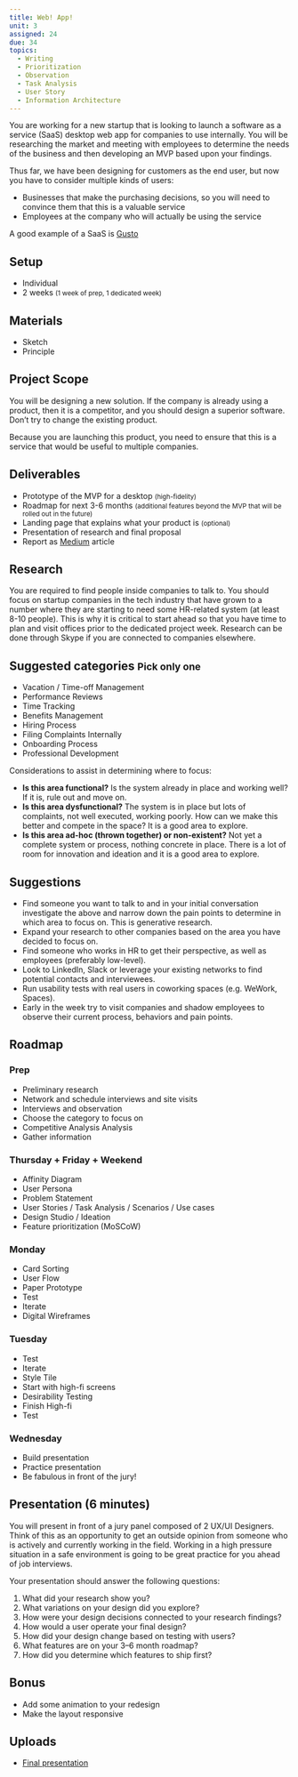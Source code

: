 ```yaml
---
title: Web! App!
unit: 3
assigned: 24
due: 34
topics:
  - Writing
  - Prioritization
  - Observation
  - Task Analysis
  - User Story
  - Information Architecture
---
```

You are working for a new startup that is looking to launch a software as a service (SaaS) desktop web app for companies to use internally. You will be researching the market and meeting with employees to determine the needs of the business and then developing an MVP based upon your findings.

Thus far, we have been designing for customers as the end user, but now you have to consider multiple kinds of users:

* Businesses that make the purchasing decisions, so you will need to convince them that this is a valuable service
* Employees at the company who will actually be using the service

A good example of a SaaS is [Gusto](https://gusto.com/)

## Setup

* Individual
* 2 weeks <small>(1 week of prep, 1 dedicated week)</small>

## Materials

* Sketch
* Principle

## Project Scope

You will be designing a new solution. If the company is already using a product, then it is a competitor, and you should design a superior software. Don’t try to change the existing product.

Because you are launching this product, you need to ensure that this is a service that would be useful to multiple companies.

## Deliverables

* Prototype of the MVP for a desktop <small>(high-fidelity)</small>
* Roadmap for next 3-6 months <small>(additional features beyond the MVP that will be rolled out in the future)</small>
* Landing page that explains what your product is <small>(optional)</small>
* Presentation of research and final proposal
* Report as [Medium](https://medium.com/) article

## Research

You are required to find people inside companies to talk to. You should focus on startup companies in the tech industry that have grown to a number where they are starting to need some HR-related system (at least 8-10 people). This is why it is critical to start ahead so that you have time to plan and visit offices prior to the dedicated project week. Research can be done through Skype if you are connected to companies elsewhere.

## Suggested categories <small>Pick only one</small>

* Vacation / Time-off Management
* Performance Reviews
* Time Tracking
* Benefits Management
* Hiring Process
* Filing Complaints Internally
* Onboarding Process
* Professional Development

Considerations to assist in determining where to focus:

* **Is this area functional?** Is the system already in place and working well? If it is, rule out and move on.
* **Is this area dysfunctional?** The system is in place but lots of complaints, not well executed, working poorly. How can we make this better and compete in the space? It is a good area to explore.
* **Is this area ad-hoc (thrown together) or non-existent?** Not yet a complete system or process, nothing concrete in place. There is a lot of room for innovation and ideation and it is a good area to explore.

## Suggestions

* Find someone you want to talk to and in your initial conversation investigate the above and narrow down the pain points to determine in which area to focus on. This is generative research.
* Expand your research to other companies based on the area you have decided to focus on.
* Find someone who works in HR to get their perspective, as well as employees (preferably low-level).
* Look to LinkedIn, Slack or leverage your existing networks to find potential contacts and interviewees.
* Run usability tests with real users in coworking spaces (e.g. WeWork, Spaces).
* Early in the week try to visit companies and shadow employees to observe their current process, behaviors and pain points.

## Roadmap

### Prep

* Preliminary research
* Network and schedule interviews and site visits
* Interviews and observation
* Choose the category to focus on
* Competitive Analysis Analysis
* Gather information

### Thursday + Friday + Weekend

* Affinity Diagram
* User Persona
* Problem Statement
* User Stories / Task Analysis / Scenarios / Use cases
* Design Studio / Ideation
* Feature prioritization (MoSCoW)

### Monday

* Card Sorting
* User Flow
* Paper Prototype
* Test
* Iterate
* Digital Wireframes

### Tuesday

* Test
* Iterate
* Style Tile
* Start with high-fi screens
* Desirability Testing
* Finish High-fi
* Test

### Wednesday

* Build presentation
* Practice presentation
* Be fabulous in front of the jury!

## Presentation (6 minutes)

You will present in front of a jury panel composed of 2 UX/UI Designers. Think of this as an opportunity to get an outside opinion from someone who is actively and currently working in the field. Working in a high pressure situation in a safe environment is going to be great practice for you ahead of job interviews.

Your presentation should answer the following questions:

1. What did your research show you?
2. What variations on your design did you explore?
3. How were your design decisions connected to your research findings?
4. How would a user operate your final design?
5. How did your design change based on testing with users?
6. What features are on your 3–6 month roadmap?
7. How did you determine which features to ship first?

## Bonus

* Add some animation to your redesign
* Make the layout responsive

## Uploads

* [Final presentation](https://drive.google.com/drive/folders/1yehCpsMEgTmYYkEkNVrHNKdqjWfgBzY-)
